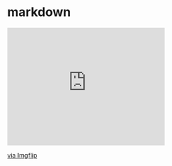 # markdown
<div style="width:360px;max-width:100%;"><div style="height:0;padding-bottom:75%;position:relative;"><iframe width="360" height="270" style="position:absolute;top:0;left:0;width:100%;height:100%;" frameBorder="0" src="https://imgflip.com/embed/4pej8p"></iframe></div><p><a href="https://imgflip.com/gif/4pej8p">via Imgflip</a></p></div>
